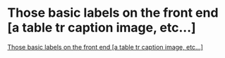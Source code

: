 # Those basic labels on the front end [a table tr caption image, etc...]
[Those basic labels on the front end [a table tr caption image, etc...]](https://aiwithcloud.com/2022/09/15/those_basic_labels_on_the_front_end_a_table_tr_caption_image_etc/)